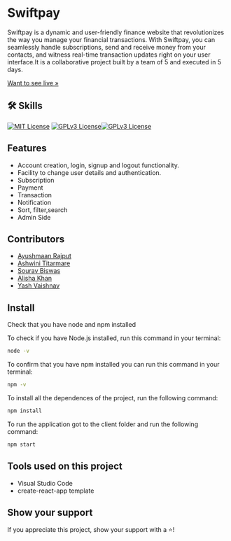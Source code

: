   # Swiftpay 
Swiftpay is a dynamic and user-friendly finance website that revolutionizes the way you manage your financial transactions. With Swiftpay, you can seamlessly handle subscriptions, send and receive money from your contacts, and witness real-time transaction updates right on your user interface.It is a collaborative project built by a team of 5 and executed in 5 days.


[Want to see live »](https://warlike-current-5989-gamma.vercel.app/)


## 🛠 Skills
[![MIT License](https://camo.githubusercontent.com/268ac512e333b69600eb9773a8f80b7a251f4d6149642a50a551d4798183d621/68747470733a2f2f696d672e736869656c64732e696f2f62616467652f52656163742d3230323332413f7374796c653d666f722d7468652d6261646765266c6f676f3d7265616374266c6f676f436f6c6f723d363144414642)](https://choosealicense.com/licenses/mit/) [![GPLv3 License](https://camo.githubusercontent.com/3a0f693cfa032ea4404e8e02d485599bd0d192282b921026e89d271aaa3d7565/68747470733a2f2f696d672e736869656c64732e696f2f62616467652f435353332d3135373242363f7374796c653d666f722d7468652d6261646765266c6f676f3d63737333266c6f676f436f6c6f723d7768697465)](https://opensource.org/licenses/)[![GPLv3 License](https://camo.githubusercontent.com/93c855ae825c1757f3426f05a05f4949d3b786c5b22d0edb53143a9e8f8499f6/68747470733a2f2f696d672e736869656c64732e696f2f62616467652f4a6176615363726970742d3332333333303f7374796c653d666f722d7468652d6261646765266c6f676f3d6a617661736372697074266c6f676f436f6c6f723d463744463145)](https://opensource.org/licenses/)


## Features

- Account creation, login, signup and logout functionality.
- Facility to change user details and authentication.
- Subscription
- Payment
- Transaction
- Notification
- Sort, filter,search
- Admin Side


## Contributors
- [Ayushmaan Rajput](https://github.com/AyushmaanRajput)
- [Ashwini Titarmare](https://github.com/ashwini2704)
- [Sourav Biswas](https://github.com/souravsb66)
- [Alisha Khan](https://github.com/khanalisha)
- [Yash Vaishnav](https://github.com/yashuvaishnav)


## Install

Check that you have node and npm installed

To check if you have Node.js installed, run this command in your terminal:

```bash
node -v
```
To confirm that you have npm installed you can run this command in your terminal:

```bash
npm -v
```
To install all the dependences of the project, run the following command:
```bash
npm install
```
To run the application got to the client folder and run the following command:
```bash
npm start
```


## Tools used on this project
- Visual Studio Code
- create-react-app template
## Show your support

If you appreciate this project, show your support with a ⭐!

